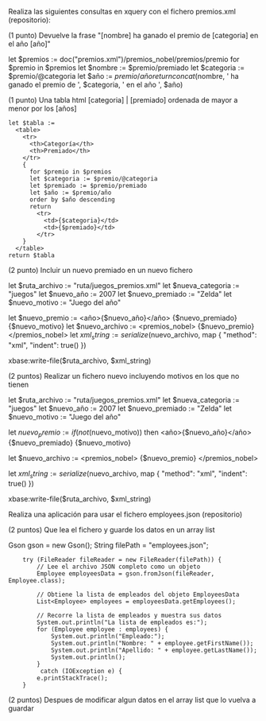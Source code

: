 Realiza las siguientes consultas en xquery con el fichero premios.xml (repositorio):

(1 punto) Devuelve la frase "[nombre] ha ganado el premio de [categoria] en el año [año]"

let $premios := doc("premios.xml")/premios_nobel/premios/premio
for $premio in $premios
let $nombre := $premio/premiado
let $categoria := $premio/@categoria
let $año := $premio/año
return concat($nombre, ' ha ganado el premio de ', $categoria, ' en el año ', $año)


(1 punto) Una tabla html [categoria] | [premiado] ordenada de mayor a menor por los [años]

```let $premios := doc("premios.xml")/premios_nobel/premios/premio
let $tabla :=
  <table>
    <tr>
      <th>Categoría</th>
      <th>Premiado</th>
    </tr>
    {
      for $premio in $premios
      let $categoria := $premio/@categoria
      let $premiado := $premio/premiado
      let $año := $premio/año
      order by $año descending
      return
        <tr>
          <td>{$categoria}</td>
          <td>{$premiado}</td>
        </tr>
    }
  </table>
return $tabla
```

(2 punto) Incluir un nuevo premiado en un nuevo fichero

let $ruta_archivo := "ruta/juegos_premios.xml"
let $nueva_categoria := "juegos"
let $nuevo_año := 2007
let $nuevo_premiado := "Zelda"
let $nuevo_motivo := "Juego del año"

let $nuevo_premio := <premio categoria="{$nueva_categoria}">
                        <año>{$nuevo_año}</año>
                        <premiado>{$nuevo_premiado}</premiado>
                        <motivo>{$nuevo_motivo}</motivo>
                    </premio>
let $nuevo_archivo := <premios_nobel>
                        <premios>{$nuevo_premio}</premios>
                      </premios_nobel>
let $xml_string := serialize($nuevo_archivo, map { "method": "xml", "indent": true() })

xbase:write-file($ruta_archivo, $xml_string)


(2 puntos) Realizar un fichero nuevo incluyendo motivos en los que no tienen

let $ruta_archivo := "ruta/juegos_premios.xml"
let $nueva_categoria := "juegos"
let $nuevo_año := 2007
let $nuevo_premiado := "Zelda"
let $nuevo_motivo := "Juego del año"


let $nuevo_premio :=
  if (not($nuevo_motivo))
  then
    <premio categoria="{$nueva_categoria}">
      <año>{$nuevo_año}</año>
      <premiado>{$nuevo_premiado}</premiado>
      <motivo>{$nuevo_motivo}</motivo>
    </premio>


let $nuevo_archivo :=
  <premios_nobel>
    <premios>
      {$nuevo_premio}
    </premios>
  </premios_nobel>


let $xml_string := serialize($nuevo_archivo, map { "method": "xml", "indent": true() })


xbase:write-file($ruta_archivo, $xml_string)



Realiza una aplicación para usar el fichero employees.json (repositorio)

(2 puntos) Que lea el fichero y guarde los datos en un array list

   Gson gson = new Gson();
        String filePath = "employees.json";

        try (FileReader fileReader = new FileReader(filePath)) {
            // Lee el archivo JSON completo como un objeto
            Employee employeesData = gson.fromJson(fileReader, Employee.class);

            // Obtiene la lista de empleados del objeto EmployeesData
            List<Employee> employees = employeesData.getEmployees();

            // Recorre la lista de empleados y muestra sus datos
            System.out.println("La lista de empleados es:");
            for (Employee employee : employees) {
                System.out.println("Empleado:");
                System.out.println("Nombre: " + employee.getFirstName());
                System.out.println("Apellido: " + employee.getLastName());
                System.out.println();
            } 
             catch (IOException e) {
            e.printStackTrace();
        }

(2 puntos) Despues de modificar algun datos en el array list que lo vuelva a guardar